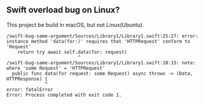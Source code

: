 ## Swift overload bug on Linux?

This project be build in macOS, but not Linux(Ubuntu).

```shell
/swift-bug-same-argument/Sources/Library1/Library1.swift:25:27: error: instance method 'data(for:)' requires that 'HTTPRequest' conform to 'Request'
    return try await self.data(for: request)
                          ^
/swift-bug-same-argument/Sources/Library1/Library1.swift:18:15: note: where 'some Request' = 'HTTPRequest'
  public func data(for request: some Request) async throws -> (Data, HTTPResponse) {
              ^
error: fatalError
Error: Process completed with exit code 1.
```
